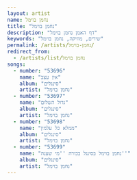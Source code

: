 ```yaml
---
layout: artist
name: נחמן בוימל
title: "נחמן בוימל"
description: "דף האמן נחמן בוימל"
keywords: "שירים, מוזיקה, נחמן בוימל"
permalink: /artists/נחמן-בוימל/
redirect_from:
  - /artists/list/נחמן בוימל
songs:
  - number: "53696"
    name: "אין עצב"
    album: "סינגלים"
    artist: "נחמן בוימל"
  - number: "53697"
    name: "גדול השלום"
    album: "סינגלים"
    artist: "נחמן בוימל"
  - number: "53698"
    name: "ממלא כל עלמין"
    album: "סינגלים"
    artist: "נחמן בוימל"
  - number: "53699"
    name: "נחמן בוימל בסינגל בכורה ''מי שענה''"
    album: "סינגלים"
    artist: "נחמן בוימל"
---
```

